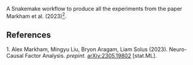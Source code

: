 A Snakemake workflow to produce all the experiments from the paper
Markham et al. (2023)[<sup>2</sup>](#ncfa_paper).

## References
<a name="ncfa_paper"> 1.</a> Alex Markham, Mingyu Liu, Bryon Aragam, Liam Solus (2023). Neuro-Causal Factor Analysis. *prepint*. [arXiv:2305.19802](https://arxiv.org/abs/2305.19802) [stat.ML].
